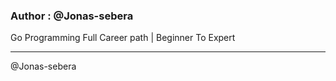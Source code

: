 ### Author : @Jonas-sebera

Go Programming Full Career path | Beginner To Expert

<hr>

@Jonas-sebera
